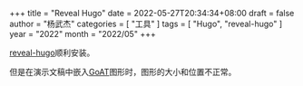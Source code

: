 +++
title = "Reveal Hugo"
date = 2022-05-27T20:34:34+08:00
draft = false
author = "杨武杰"
categories = [ "工具" ]
tags = [ "Hugo", "reveal-hugo" ]
year = "2022"
month = "2022/05"
+++

[reveal-hugo](https://github.com/dzello/reveal-hugo)顺利安装。
<!--more-->
但是在演示文稿中嵌入[GoAT](https://github.com/blampe/goat/)图形时，图形的大小和位置不正常。